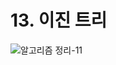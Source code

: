 # 13. 이진 트리

![알고리즘 정리-11](https://user-images.githubusercontent.com/38010141/111752904-97250a80-88d9-11eb-9d38-852aa5c6a4d8.jpg)

